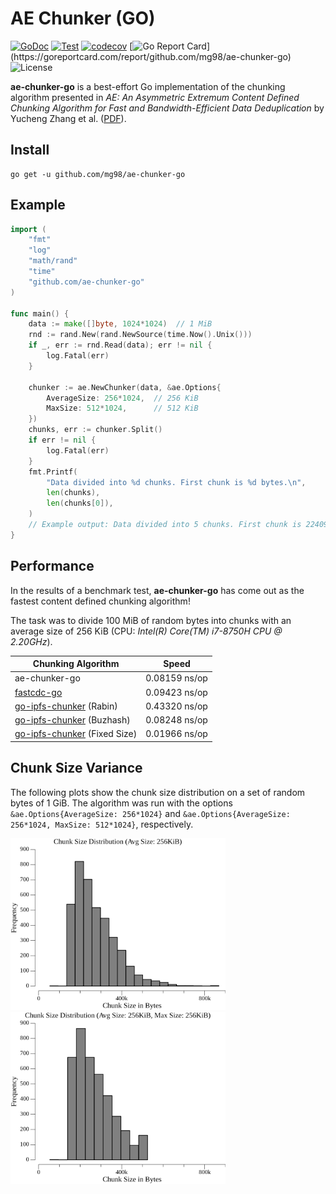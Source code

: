 # AE Chunker (GO)

[![GoDoc](http://img.shields.io/badge/godoc-reference-blue.svg)](https://pkg.go.dev/github.com/mg98/ae-chunker-go)
[![Test](https://github.com/mg98/ae-chunker-go/actions/workflows/test.yml/badge.svg)](https://github.com/mg98/ae-chunker-go/actions/workflows/test.yml)
[![codecov](https://codecov.io/gh/mg98/ae-chunker-go/branch/main/graph/badge.svg?token=R3OYXX1HC7)](https://codecov.io/gh/mg98/ae-chunker-go)
[![Go Report Card](https://goreportcard.com/badge/github.com/mg98/ae-chunker-go?)](https://goreportcard.com/report/github.com/mg98/ae-chunker-go)
![License](https://img.shields.io/github/license/mg98/ae-chunker-go)

**ae-chunker-go** is a best-effort Go implementation of the chunking algorithm presented in
_AE: An Asymmetric Extremum Content Defined
Chunking Algorithm for Fast and
Bandwidth-Efficient Data Deduplication_
by Yucheng Zhang et al. ([PDF](https://ranger.uta.edu/~jiang/publication/Conferences/2015/2015-INFOCOM-AE-%20An%20Asymmetric%20Extremum%20Content%20Defined%20Chunking%20Algorithm%20for%20Fast%20and%20Bandwidth-Efficient%20Data%20Deduplication.pdf)).

## Install

```
go get -u github.com/mg98/ae-chunker-go
```

## Example

```go
import (
    "fmt"
    "log"
    "math/rand"
    "time"
    "github.com/ae-chunker-go"
)

func main() {
    data := make([]byte, 1024*1024)  // 1 MiB
    rnd := rand.New(rand.NewSource(time.Now().Unix()))
    if _, err := rnd.Read(data); err != nil {
        log.Fatal(err)
    }

    chunker := ae.NewChunker(data, &ae.Options{
    	AverageSize: 256*1024,  // 256 KiB
    	MaxSize: 512*1024,      // 512 KiB
    })
    chunks, err := chunker.Split()
    if err != nil {
        log.Fatal(err)
    }
    fmt.Printf(
        "Data divided into %d chunks. First chunk is %d bytes.\n",
        len(chunks),
        len(chunks[0]),
    )
    // Example output: Data divided into 5 chunks. First chunk is 224098 bytes.
}
```

## Performance

In the results of a benchmark test, **ae-chunker-go** has come out as the fastest content defined chunking algorithm!

The task was to divide 100 MiB of random bytes into chunks with an average size of 256 KiB
(CPU: _Intel(R) Core(TM) i7-8750H CPU @ 2.20GHz_).

| Chunking Algorithm           | Speed         |
|------------------------------|---------------|
| ae-chunker-go                | 0.08159 ns/op |
| [fastcdc-go](https://github.com/jotfs/fastcdc-go)                   | 0.09423 ns/op |
| [go-ipfs-chunker](https://github.com/ipfs/go-ipfs-chunker) (Rabin)      | 0.43320 ns/op  |
| [go-ipfs-chunker](https://github.com/ipfs/go-ipfs-chunker) (Buzhash)    | 0.08248 ns/op |
| [go-ipfs-chunker](https://github.com/ipfs/go-ipfs-chunker) (Fixed Size) | 0.01966 ns/op |


## Chunk Size Variance

The following plots show the chunk size distribution on a set of random bytes of 1 GiB.
The algorithm was run with the options 
`&ae.Options{AverageSize: 256*1024}` and `&ae.Options{AverageSize: 256*1024, MaxSize: 512*1024}`,
respectively.

![Chunk Size Distribution (Avg Size: 256 KiB)](./img/csd256kib.png) ![Chunk Size Distribution (Avg Size: 256 KiB, Max Size: 512 KiB)](./img/csd256kib512kib.png)